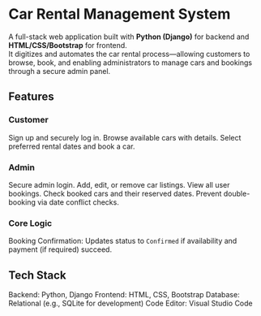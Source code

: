 # Car Rental Management System

A full-stack web application built with **Python (Django)** for backend and **HTML/CSS/Bootstrap** for frontend.  
It digitizes and automates the car rental process—allowing customers to browse, book, and enabling administrators to manage cars and bookings through a secure admin panel.

## Features

### Customer
Sign up and securely log in.
Browse available cars with details.
Select preferred rental dates and book a car.

### Admin
Secure admin login.
Add, edit, or remove car listings.
View all user bookings.
Check booked cars and their reserved dates.
Prevent double-booking via date conflict checks.

### Core Logic
Booking Confirmation: Updates status to `Confirmed` if availability and payment (if required) succeed.

## Tech Stack
Backend: Python, Django
Frontend: HTML, CSS, Bootstrap
Database: Relational (e.g., SQLite for development)
Code Editor: Visual Studio Code


